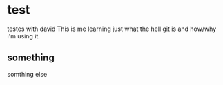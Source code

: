 # test
testes with david
This is me learning just what the hell git is and how/why i'm using it. 

## something
somthing else